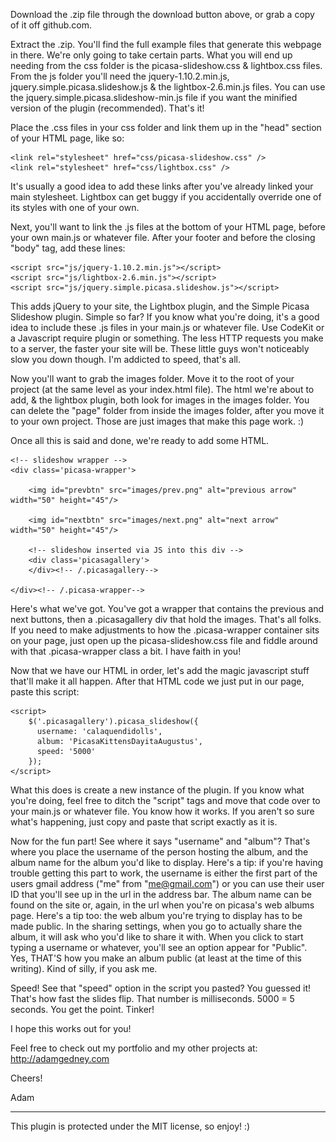 

Download the .zip file through the download button above, or grab a copy of it off github.com.

Extract the .zip. You'll find the full example files that generate this webpage in there.
We're only going to take certain parts. What you will end up needing from the css folder is the picasa-slideshow.css & lightbox.css files. From the js folder you'll need the jquery-1.10.2.min.js, jquery.simple.picasa.slideshow.js & the lightbox-2.6.min.js files. You can use the jquery.simple.picasa.slideshow-min.js file if you want the minified version of the plugin (recommended). That's it!

Place the .css files in your css folder and link them up in the "head" section of your HTML page, like so:

	<link rel="stylesheet" href="css/picasa-slideshow.css" />
	<link rel="stylesheet" href="css/lightbox.css" />

It's usually a good idea to add these links after you've already linked your main stylesheet. Lightbox can get buggy if you accidentally override one of its styles with one of your own.

Next, you'll want to link the .js files at the bottom of your HTML page, before your own main.js or whatever file. After your footer and before the closing "body" tag, add these lines:

	<script src="js/jquery-1.10.2.min.js"></script>
	<script src="js/lightbox-2.6.min.js"></script>
	<script src="js/jquery.simple.picasa.slideshow.js"></script>

This adds jQuery to your site, the Lightbox plugin, and the Simple Picasa Slideshow plugin. Simple so far? If you know what you're doing, it's a good idea to include these .js files in your main.js or whatever file. Use CodeKit or a Javascript require plugin or something. The less HTTP requests you make to a server, the faster your site will be. These little guys won't noticeably slow you down though. I'm addicted to speed, that's all.

Now you'll want to grab the images folder. Move it to the root of your project (at the same level as your index.html file). The html we're about to add, & the lightbox plugin, both look for images in the images folder. You can delete the "page" folder from inside the images folder, after you move it to your own project. Those are just images that make this page work. :) 

Once all this is said and done, we're ready to add some HTML.




	<!-- slideshow wrapper -->
	<div class='picasa-wrapper'>

	    <img id="prevbtn" src="images/prev.png" alt="previous arrow" width="50" height="45"/>

	    <img id="nextbtn" src="images/next.png" alt="next arrow" width="50" height="45"/>

	    <!-- slideshow inserted via JS into this div -->
	    <div class='picasagallery'>
	    </div><!-- /.picasagallery-->

	</div><!-- /.picasa-wrapper-->


Here's what we've got. You've got a wrapper that contains the previous and next buttons, then a .picasagallery div that hold the images. That's all folks. If you need to make adjustments to how the .picasa-wrapper container sits on your page, just open up the picasa-slideshow.css file and fiddle around with that .picasa-wrapper class a bit. I have faith in you!

Now that we have our HTML in order, let's add the magic javascript stuff that'll make it all happen. After that HTML code we just put in our page, paste this script: 


	<script>
	    $('.picasagallery').picasa_slideshow({
	      username: 'calaquendidolls',
	      album: 'PicasaKittensDayitaAugustus',
	      speed: '5000'
	    });
	</script>

What this does is create a new instance of the plugin. If you know what you're doing, feel free to ditch the "script" tags and move that code over to your main.js or whatever file. You know how it works. If you aren't so sure what's happening, just copy and paste that script exactly as it is.

Now for the fun part! See where it says "username" and "album"? That's where you place the username of the person hosting the album, and the album name for the album you'd like to display. Here's a tip: if you're having trouble getting this part to work, the username is either the first part of the users gmail address ("me" from "me@gmail.com") or you can use their user ID that you'll see up in the url in the address bar. The album name can be found on the site or, again, in the url when you're on picasa's web albums page. Here's a tip too: the web album you're trying to display has to be made public. In the sharing settings, when you go to actually share the album, it will ask who you'd like to share it with. When you click to start typing a username or whatever, you'll see an option appear for "Public". Yes, THAT'S how you make an album public (at least at the time of this writing). Kind of silly, if you ask me.

Speed! See that "speed" option in the script you pasted? You guessed it! That's how fast the slides flip. That number is milliseconds. 5000 = 5 seconds. You get the point. Tinker!


I hope this works out for you! 

Feel free to check out my portfolio and my other projects at: http://adamgedney.com

Cheers!

Adam



____________________________________________________________

This plugin is protected under the MIT license, so enjoy! :)
